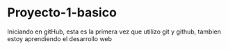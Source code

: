 # Proyecto-1-basico
Iniciando en gitHub, esta es la primera vez que utilizo git y github, tambien estoy aprendiendo el desarrollo web
